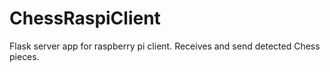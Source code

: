 # ChessRaspiClient
Flask server app for raspberry pi client. Receives and send detected Chess pieces.
